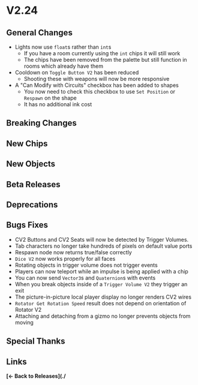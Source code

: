 # V2.24

## General Changes

- Lights now use `float`s rather than `int`s
  - If you have a room currently using the `int` chips it will still work
  - The chips have been removed from the palette but still function in rooms which already have them
- Cooldown on `Toggle Button V2` has been reduced
  - Shooting these with weapons will now be more responsive
- A "Can Modify with Circuits" checkbox has been added to shapes
  - You now need to check this checkbox to use `Set Position` or `Respawn` on the shape
  - It has no additional ink cost

## Breaking Changes

## New Chips

## New Objects

## Beta Releases

## Deprecations

## Bugs Fixes

- CV2 Buttons and CV2 Seats will now be detected by Trigger Volumes.
- Tab characters no longer take hundreds of pixels on default value ports
- Respawn node now returns true/false correctly
- `Dice V2` now works properly for all faces
- Rotating objects in trigger volume does not trigger events
- Players can now teleport while an impulse is being applied with a chip
- You can now send `Vector3`s and `Quaternion`s with events
- When you break objects inside of a `Trigger Volume V2` they trigger an exit
- The picture-in-picture local player display no longer renders CV2 wires
- `Rotator Get Rotation Speed` result does not depend on orientation of Rotator V2
- Attaching and detaching from a gizmo no longer prevents objects from moving

## Special Thanks

## Links

**[<- Back to Releases](./**
